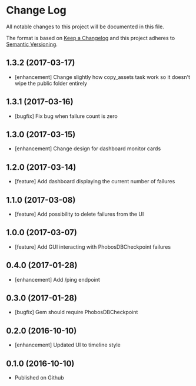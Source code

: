 # Change Log
All notable changes to this project will be documented in this file.

The format is based on [Keep a Changelog](http://keepachangelog.com/)
and this project adheres to [Semantic Versioning](http://semver.org/).

## 1.3.2 (2017-03-17)

- [enhancement] Change slightly how copy_assets task work so it doesn't wipe the public folder entirely

## 1.3.1 (2017-03-16)

- [bugfix] Fix bug when failure count is zero

## 1.3.0 (2017-03-15)

- [enhancement] Change design for dashboard monitor cards

## 1.2.0 (2017-03-14)

- [feature] Add dashboard displaying the current number of failures

## 1.1.0 (2017-03-08)

- [feature] Add possibility to delete failures from the UI

## 1.0.0 (2017-03-07)

- [feature] Add GUI interacting with PhobosDBCheckpoint failures

## 0.4.0 (2017-01-28)

- [enhancement] Add /ping endpoint

## 0.3.0 (2017-01-28)

- [bugfix] Gem should require PhobosDBCheckpoint

## 0.2.0 (2016-10-10)

- [enhancement] Updated UI to timeline style

## 0.1.0 (2016-10-10)

- Published on Github
